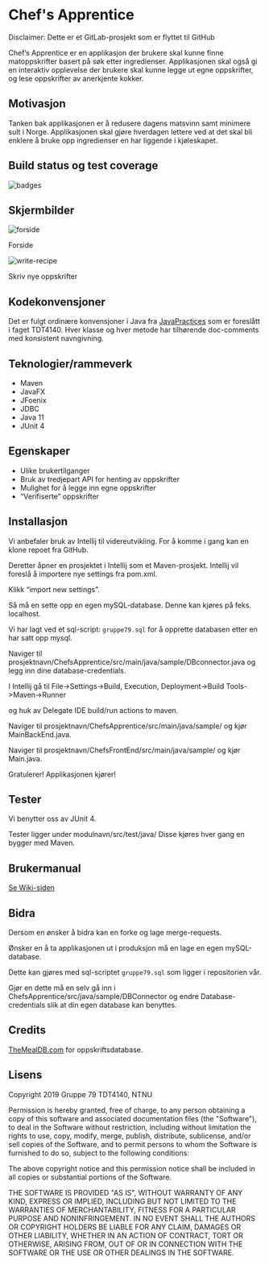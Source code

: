 <h1>Chef's Apprentice</h1>

Disclaimer: Dette er et GitLab-prosjekt som er flyttet til GitHub

Chef’s Apprentice er en applikasjon der brukere skal kunne finne matoppskrifter basert på søk etter ingredienser. Applikasjonen skal også gi en interaktiv opplevelse der brukere skal kunne legge ut egne oppskrifter, og lese oppskrifter av anerkjente kokker. 

<h2>Motivasjon</h2>

Tanken bak applikasjonen er å redusere dagens matsvinn samt minimere sult i Norge. Applikasjonen skal gjøre hverdagen lettere ved at det skal bli enklere å bruke opp ingredienser en har liggende i kjøleskapet. 

<h2>Build status og test coverage</h2>

![badges](https://user-images.githubusercontent.com/37066508/55951646-0f97e100-5c58-11e9-8459-23dc917c5b7f.png)

<h2>Skjermbilder</h2>

![forside](https://user-images.githubusercontent.com/37066508/55951648-0f97e100-5c58-11e9-960b-966bceee67d5.PNG)

Forside

![write-recipe](https://user-images.githubusercontent.com/37066508/55951654-10307780-5c58-11e9-984c-2d25165bbeef.PNG)

Skriv nye oppskrifter

<h2>Kodekonvensjoner</h2>

Det er fulgt ordinære konvensjoner i Java fra [JavaPractices](http://www.javapractices.com/home/HomeAction.do) som er foreslått i faget TDT4140. Hver klasse og hver metode har tilhørende doc-comments med konsistent navngivning.
 
<h2>Teknologier/rammeverk</h2>

* Maven
* JavaFX
* JFoenix
* JDBC
* Java 11
* JUnit 4


<h2>Egenskaper</h2>

* Ulike brukertilganger
* Bruk av tredjepart API for henting av oppskrifter
* Mulighet for å legge inn egne oppskrifter
* “Verifiserte” oppskrifter

 
<h2>Installasjon</h2>

Vi anbefaler bruk av Intellij til videreutvikling. 
For å komme i gang kan en klone repoet fra GitHub.

Deretter åpner en prosjektet i Intellij som et Maven-prosjekt. 
Intellij vil foreslå å importere nye settings fra pom.xml. 

Klikk “import new settings”.

Så må en sette opp en egen mySQL-database. Denne kan kjøres på feks. localhost.

Vi har lagt ved et sql-script: `gruppe79.sql` for å opprette databasen etter en har satt opp mysql.

Naviger til prosjektnavn/ChefsApprentice/src/main/java/sample/DBconnector.java og legg inn dine database-credentials.

I Intellij gå til File->Settings->Build, Execution, Deployment->Build Tools->Maven->Runner 

og huk av Delegate IDE build/run actions to maven.

Naviger til prosjektnavn/ChefsApprentice/src/main/java/sample/ og kjør MainBackEnd.java.

Naviger til prosjektnavn/ChefsFrontEnd/src/main/java/sample/ og kjør Main.java.

Gratulerer! Applikasjonen kjører!
 
<h2>Tester</h2>

Vi benytter oss av JUnit 4. 

Tester ligger under modulnavn/src/test/java/
Disse kjøres hver gang en bygger med Maven.

<h2>Brukermanual</h2>

[Se Wiki-siden](https://github.com/Kobrestad/ChefsApprentice/wiki)

<h2>Bidra</h2>

Dersom en ønsker å bidra kan en forke og lage merge-requests.

Ønsker en å ta applikasjonen ut i produksjon må en lage en egen mySQL-database.

Dette kan gjøres med sql-scriptet `gruppe79.sql` som ligger i repositorien vår.

Gjør en dette må en selv gå inn i ChefsApprentice/src/java/sample/DBConnector 
og endre Database-credentials slik at din egen database kan benyttes.

<h2>Credits</h2>

[TheMealDB.com](https://www.themealdb.com/api.php) for oppskriftsdatabase.

<h2>Lisens</h2>

Copyright 2019 Gruppe 79 TDT4140, NTNU

Permission is hereby granted, free of charge, to any person obtaining a copy of this software and associated documentation files (the "Software"), to deal in the Software without restriction, including without limitation the rights to use, copy, modify, merge, publish, distribute, sublicense, and/or sell copies of the Software, and to permit persons to whom the Software is furnished to do so, subject to the following conditions:

The above copyright notice and this permission notice shall be included in all copies or substantial portions of the Software.

THE SOFTWARE IS PROVIDED "AS IS", WITHOUT WARRANTY OF ANY KIND, EXPRESS OR IMPLIED, INCLUDING BUT NOT LIMITED TO THE WARRANTIES OF MERCHANTABILITY, FITNESS FOR A PARTICULAR PURPOSE AND NONINFRINGEMENT. IN NO EVENT SHALL THE AUTHORS OR COPYRIGHT HOLDERS BE LIABLE FOR ANY CLAIM, DAMAGES OR OTHER LIABILITY, WHETHER IN AN ACTION OF CONTRACT, TORT OR OTHERWISE, ARISING FROM, OUT OF OR IN CONNECTION WITH THE SOFTWARE OR THE USE OR OTHER DEALINGS IN THE SOFTWARE.
